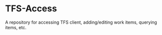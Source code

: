 # TFS-Access
A repository for accessing TFS client, adding/editing work items, querying items, etc.
